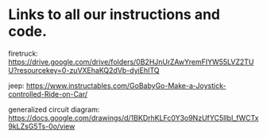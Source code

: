 # Links to all our instructions and code.

firetruck: https://drive.google.com/drive/folders/0B2HJnUrZAwYremFIYW55LVZ2TUU?resourcekey=0-zuVXEhaKQ2dVb-dyiEhITQ

jeep: https://www.instructables.com/GoBabyGo-Make-a-Joystick-controlled-Ride-on-Car/

generalized circuit diagram: https://docs.google.com/drawings/d/1BKDrhKLFc0Y3o9NzUfYC5lIbI_fWCTx9kLZsG5Ts-0o/view

